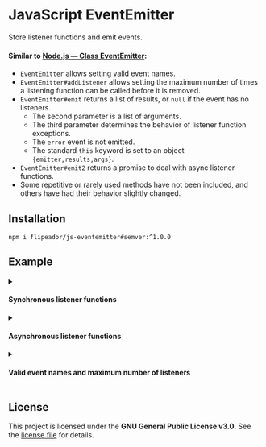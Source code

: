 # JavaScript EventEmitter

Store listener functions and emit events.

#### Similar to [Node.js — Class EventEmitter](https://nodejs.org/api/events.html#class-eventemitter):

- `EventEmitter` allows setting valid event names.
- `EventEmitter#addListener` allows setting the maximum number of times a listening function can be called before it is removed.
- `EventEmitter#emit` returns a list of results, or `null` if the event has no listeners.
  - The second parameter is a list of arguments.
  - The third parameter determines the behavior of listener function exceptions.
  - The `error` event is not emitted.
  - The standard `this` keyword is set to an object `{emitter,results,args}`.
- `EventEmitter#emit2` returns a promise to deal with async listener functions.
- Some repetitive or rarely used methods have not been included, and others have had their behavior slightly changed.

## Installation

```
npm i flipeador/js-eventemitter#semver:^1.0.0
```

## Example

<details>
<summary><h4>Synchronous listener functions</h4></summary>

```js
import { EventEmitter } from '@flipeador/js-eventemitter';

const emitter = new EventEmitter();

emitter.on('message', () => {
    console.log('message #1');
    return 'value #1';
});

emitter.on('message', () => {
    console.log('message #2');
    throw new Error('error #2'); // (1)
});

emitter.on('message', async () => {
    console.log('message #3');
    return 'value #3';
});

// By default, listener functions exceptions are thrown immediately.
// This stops the loop and subsequent listening functions will not be called, if any.
try {
    emitter.emit('message', ['arg1', 'arg2']);
} catch (error) {
    // Note that "message #3" is not displayed.
    console.log('catch:', error.message); // (1)
}

// The above behavior can be changed by setting a callback function.
// Any returned value other than undefined will be added as a result.
console.log('-'.repeat(50));
console.log(emitter.emit('message', [], error => {
    return error; // result
}));
```

```
message #1
message #2
catch: error #2
--------------------------------------------------
message #1
message #2
message #3
[
  'value #1',
  Error: error #2
      ...,
  Promise { 'value #3' }
]
```

</details>

<details>
<summary><h4>Asynchronous listener functions</h4></summary>

```js
import { EventEmitter } from '@flipeador/js-eventemitter';

const emitter = new EventEmitter();

emitter.on('message', () => {
    console.log('message #1');
    return 'value #1';
});

emitter.on('message', async () => {
    console.log('message #2');
    throw new Error('error #2'); // (1)
});

emitter.on('message', async () => {
    console.log('message #3');
    return 'value #3';
});

(async () => {
    // In async functions, exceptions are not thrown immediately.
    // This allows 'message #3' to be displayed on the console.
    try {
        await emitter.emit2('message', ['arg1', 'arg2']);
    } catch (error) {
        console.log('catch:', error.message); // (1)
    }

    // Note that 'value #3' is no longer a promise.
    console.log('-'.repeat(50));
    console.log(await emitter.emit2('message', [], error => {
        return error; // result
    }));
})();
```

```
message #1
message #2
message #3
catch: error #2
--------------------------------------------------
message #1
message #2
message #3
[
  'value #1',
  Error: error #2
      ...,
  'value #3'
]
```

</details>

<details>
<summary><h4>Valid event names and maximum number of listeners</h4></summary>

```js
import { EventEmitter } from '@flipeador/js-eventemitter';

const MAX_LISTENERS = 10; // default

const emitter = new EventEmitter(
    // List of valid event names.
    'message'
).setMaxListeners(MAX_LISTENERS);

try {
    emitter.on('exit', console.log);
} catch (error) {
    console.log('catch:', error);
}

for (let index = MAX_LISTENERS+1; index; --index)
    emitter.on('message', console.log);
```

```
catch: EventEmitterError: Invalid event name: 'exit'
    ...
(node:6360) Error: Possible memory leak detected: 11 listeners added to 'message'
(Use `node --trace-warnings ...` to show where the warning was created)
```

</details>

## License

This project is licensed under the **GNU General Public License v3.0**. See the [license file](LICENSE) for details.
